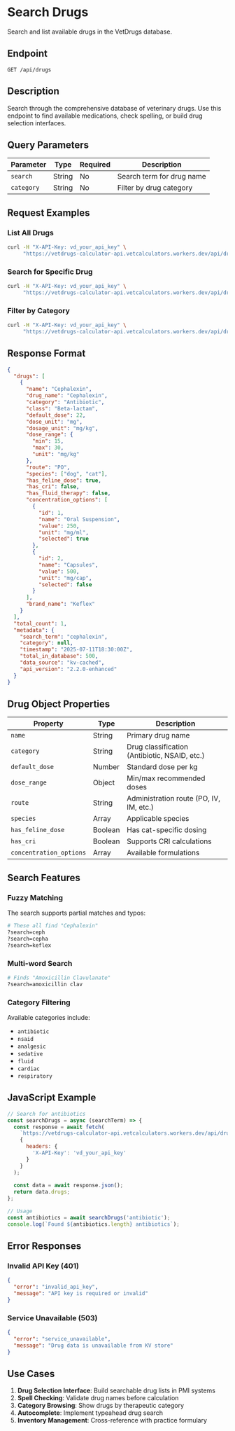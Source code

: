 # Search Drugs

Search and list available drugs in the VetDrugs database.

## Endpoint

```
GET /api/drugs
```

## Description

Search through the comprehensive database of veterinary drugs. Use this endpoint to find available medications, check spelling, or build drug selection interfaces.

## Query Parameters

| Parameter | Type | Required | Description |
|-----------|------|----------|-------------|
| `search` | String | No | Search term for drug name |
| `category` | String | No | Filter by drug category |

## Request Examples

### List All Drugs

```bash
curl -H "X-API-Key: vd_your_api_key" \
     "https://vetdrugs-calculator-api.vetcalculators.workers.dev/api/drugs"
```

### Search for Specific Drug

```bash
curl -H "X-API-Key: vd_your_api_key" \
     "https://vetdrugs-calculator-api.vetcalculators.workers.dev/api/drugs?search=cephalexin"
```

### Filter by Category

```bash
curl -H "X-API-Key: vd_your_api_key" \
     "https://vetdrugs-calculator-api.vetcalculators.workers.dev/api/drugs?category=antibiotic"
```

## Response Format

```json
{
  "drugs": [
    {
      "name": "Cephalexin",
      "drug_name": "Cephalexin",
      "category": "Antibiotic",
      "class": "Beta-lactam",
      "default_dose": 22,
      "dose_unit": "mg",
      "dosage_unit": "mg/kg",
      "dose_range": {
        "min": 15,
        "max": 30,
        "unit": "mg/kg"
      },
      "route": "PO",
      "species": ["dog", "cat"],
      "has_feline_dose": true,
      "has_cri": false,
      "has_fluid_therapy": false,
      "concentration_options": [
        {
          "id": 1,
          "name": "Oral Suspension",
          "value": 250,
          "unit": "mg/ml",
          "selected": true
        },
        {
          "id": 2,
          "name": "Capsules",
          "value": 500,
          "unit": "mg/cap",
          "selected": false
        }
      ],
      "brand_name": "Keflex"
    }
  ],
  "total_count": 1,
  "metadata": {
    "search_term": "cephalexin",
    "category": null,
    "timestamp": "2025-07-11T18:30:00Z",
    "total_in_database": 500,
    "data_source": "kv-cached",
    "api_version": "2.2.0-enhanced"
  }
}
```

## Drug Object Properties

| Property | Type | Description |
|----------|------|-------------|
| `name` | String | Primary drug name |
| `category` | String | Drug classification (Antibiotic, NSAID, etc.) |
| `default_dose` | Number | Standard dose per kg |
| `dose_range` | Object | Min/max recommended doses |
| `route` | String | Administration route (PO, IV, IM, etc.) |
| `species` | Array | Applicable species |
| `has_feline_dose` | Boolean | Has cat-specific dosing |
| `has_cri` | Boolean | Supports CRI calculations |
| `concentration_options` | Array | Available formulations |

## Search Features

### Fuzzy Matching
The search supports partial matches and typos:
```bash
# These all find "Cephalexin"
?search=ceph
?search=cepha
?search=keflex
```

### Multi-word Search
```bash
# Finds "Amoxicillin Clavulanate" 
?search=amoxicillin clav
```

### Category Filtering
Available categories include:
- `antibiotic`
- `nsaid`
- `analgesic`
- `sedative`
- `fluid`
- `cardiac`
- `respiratory`

## JavaScript Example

```javascript
// Search for antibiotics
const searchDrugs = async (searchTerm) => {
  const response = await fetch(
    `https://vetdrugs-calculator-api.vetcalculators.workers.dev/api/drugs?search=${encodeURIComponent(searchTerm)}`,
    {
      headers: {
        'X-API-Key': 'vd_your_api_key'
      }
    }
  );
  
  const data = await response.json();
  return data.drugs;
};

// Usage
const antibiotics = await searchDrugs('antibiotic');
console.log(`Found ${antibiotics.length} antibiotics`);
```

## Error Responses

### Invalid API Key (401)
```json
{
  "error": "invalid_api_key",
  "message": "API key is required or invalid"
}
```

### Service Unavailable (503)
```json
{
  "error": "service_unavailable",
  "message": "Drug data is unavailable from KV store"
}
```

## Use Cases

1. **Drug Selection Interface**: Build searchable drug lists in PMI systems
2. **Spell Checking**: Validate drug names before calculation
3. **Category Browsing**: Show drugs by therapeutic category
4. **Autocomplete**: Implement typeahead drug search
5. **Inventory Management**: Cross-reference with practice formulary